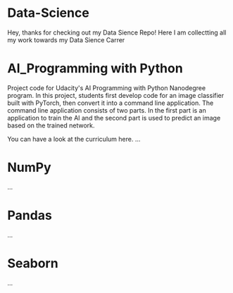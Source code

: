 # Data-Science

Hey,
thanks for checking out my Data Sience Repo!
Here I am collectting all my work towards my Data Sience Carrer

# AI_Programming with Python

Project code for Udacity's AI Programming with Python Nanodegree program. In this project, students first develop code for an image classifier built with PyTorch, then convert it into a command line application. The command line application consists of two parts. In the first part is an application to train the AI and the second part is used to predict an image based on the trained network.

You can have a look at the curriculum here.
...
# NumPy
...
# Pandas
...
# Seaborn
...
